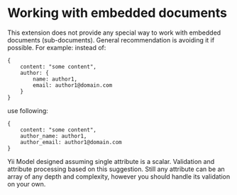 Working with embedded documents
===============================

This extension does not provide any special way to work with embedded documents (sub-documents).
General recommendation is avoiding it if possible.
For example: instead of:

```
{
    content: "some content",
    author: {
        name: author1,
        email: author1@domain.com
    }
}
```

use following:

```
{
    content: "some content",
    author_name: author1,
    author_email: author1@domain.com
}
```

Yii Model designed assuming single attribute is a scalar. Validation and attribute processing based on this suggestion.
Still any attribute can be an array of any depth and complexity, however you should handle its validation on your own.

